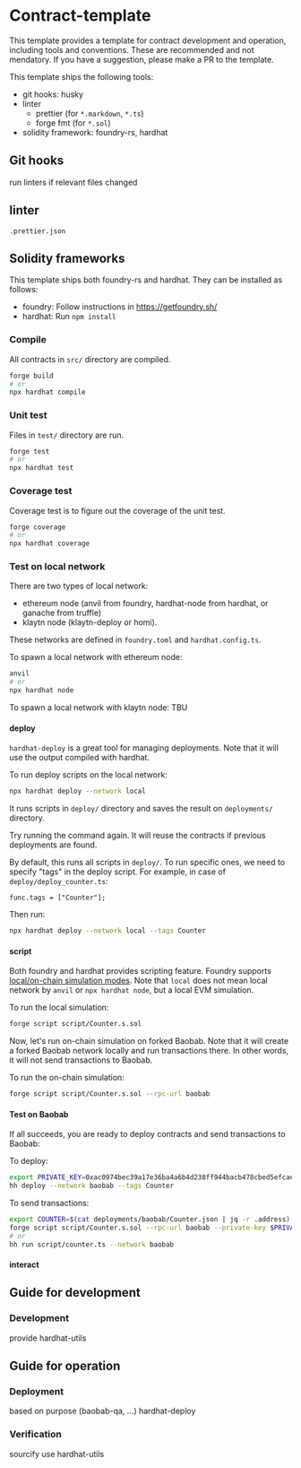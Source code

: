 # Contract-template

This template provides a template for contract development and operation, including tools and conventions.
These are recommended and not mendatory.
If you have a suggestion, please make a PR to the template.

This template ships the following tools:

- git hooks: husky
- linter
  - prettier (for `*.markdown`, `*.ts`)
  - forge fmt (for `*.sol`)
- solidity framework: foundry-rs, hardhat

## Git hooks

run linters if relevant files changed

## linter

`.prettier.json`

## Solidity frameworks

This template ships both foundry-rs and hardhat. They can be installed as follows:

- foundry: Follow instructions in https://getfoundry.sh/
- hardhat: Run `npm install`

### Compile

All contracts in `src/` directory are compiled.

```bash
forge build
# or
npx hardhat compile
```

### Unit test

Files in `test/` directory are run.

```bash
forge test
# or
npx hardhat test
```

### Coverage test

Coverage test is to figure out the coverage of the unit test.

```bash
forge coverage
# or
npx hardhat coverage
```

### Test on local network

There are two types of local network:

- ethereum node (anvil from foundry, hardhat-node from hardhat, or ganache from truffle)
- klaytn node (klaytn-deploy or homi).

These networks are defined in `foundry.toml` and `hardhat.config.ts`.

To spawn a local network with ethereum node:

```bash
anvil
# or
npx hardhat node
```

To spawn a local network with klaytn node: TBU

#### deploy

`hardhat-deploy` is a great tool for managing deployments. Note that it will use the output compiled with hardhat.

To run deploy scripts on the local network:

```bash
npx hardhat deploy --network local
```

It runs scripts in `deploy/` directory and saves the result on `deployments/` directory.

Try running the command again. It will reuse the contracts if previous deployments are found.

By default, this runs all scripts in `deploy/`. To run specific ones, we need to specify "tags" in the deploy script. For example, in case of `deploy/deploy_counter.ts`:

```
func.tags = ["Counter"];
```

Then run:

```bash
npx hardhat deploy --network local --tags Counter
```

#### script

Both foundry and hardhat provides scripting feature. Foundry supports [local/on-chain simulation modes](https://book.getfoundry.sh/tutorials/solidity-scripting#high-level-overview).
Note that `local` does not mean local network by `anvil` or `npx hardhat node`, but a local EVM simulation.

To run the local simulation:

```bash
forge script script/Counter.s.sol
```

Now, let's run on-chain simulation on forked Baobab. Note that it will create a forked Baobab network locally and run transactions there. In other words, it will not send transactions to Baobab.

To run the on-chain simulation:

```bash
forge script script/Counter.s.sol --rpc-url baobab
```

#### Test on Baobab

If all succeeds, you are ready to deploy contracts and send transactions to Baobab:

To deploy:

```bash
export PRIVATE_KEY=0xac0974bec39a17e36ba4a6b4d238ff944bacb478cbed5efcae784d7bf4f2ff80
hh deploy --network baobab --tags Counter
```

To send transactions:

```bash
export COUNTER=$(cat deployments/baobab/Counter.json | jq -r .address)
forge script script/Counter.s.sol --rpc-url baobab --private-key $PRIVATE_KEY --broadcast
# or
hh run script/counter.ts --network baobab
```

#### interact

## Guide for development

### Development

provide hardhat-utils

## Guide for operation

### Deployment

based on purpose (baobab-qa, ...)
hardhat-deploy

### Verification

sourcify
use hardhat-utils
